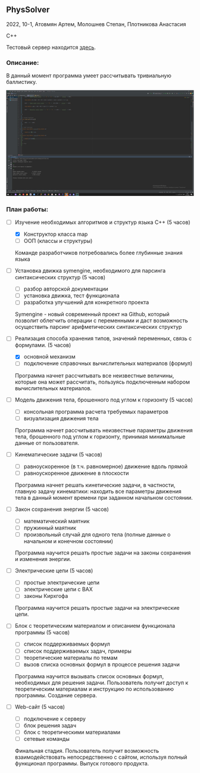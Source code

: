 ## PhysSolver

2022, 10-1, Атовмян Артем, Молошнев Степан, Плотникова Анастасия

C++

Тестовый сервер находится [здесь](https://r2d.buran.center/).

### Описание:

В данный момент программа умеет рассчитывать тривиальную баллистику.

![workingprogramm](/workingprogramm1)

### План работы:

- [ ] Изучение необходимых алгоритмов и структур языка С++ (5 часов)
   - [x] Конструктор класса map
   - [ ] ООП (классы и структуры)

  Команде разработчиков потребовались более глубинные знания языка
  
- [ ] Установка движка symengine, необходимого для парсинга синтаксических структур (5 часов)
   - [ ] разбор авторской документации
   - [ ] установка движка, тест функционала
   - [ ] разработка улучшений для конкретного проекта
   
  Symengine - новый современный проект на Github, который позволит облегчить операции с переменными и даст возможность осуществить парсинг арифметических синтаксических структур 
  
- [ ] Реализация способа хранения типов, значений переменных, связь с формулами. (5 часов)
    + [x] основной механизм
    + [ ] подключение справочных вычислительных материалов (формул)
    
  Программа начнет рассчитывать все неизвестные величины, которые она может рассчитать, пользуясь подключенным набором вычислительных материалов.
      
- [ ] Модель движения тела, брошенного под углом к горизонту (5 часов)
    - [ ] консольная программа расчета требуемых параметров
    - [ ] визуализация движения тела
    
  Программа начнет рассчитывать неизвестные параметры движения тела, брошенного под углом к горизонту, принимая минимальные данные от пользователя.
  
- [ ] Кинематические задачи (5 часов)
    + [ ] равноускоренное (в т.ч. равномерное) движение вдоль прямой
    + [ ] равноускоренное движение в плоскости
    
  Программа начнет решать кинетические задачи, в частности, главную задачу кинематики: находить все параметры движения тела в данный момент времени при заданном начальном состоянии.

- [ ] Закон сохранения энергии (5 часов)
    + [ ] математический маятник
    + [ ] пружинный маятник
    + [ ] произвольный случай для одного тела (полные данные о начальном и конечном состоянии)

  Программа научится решать простые задачи на законы сохранения и изменения энергии.
  
- [ ] Электрические цепи (5 часов)
    + [ ] простые электрические цепи
    + [ ] электрические цепи с ВАХ
    + [ ] законы Кирхгофа

  Программа научится решать простые задачи на электрические цепи.
  
- [ ] Блок с теоретическим материалом и описанием функционала программы (5 часов)
    + [ ] список поддерживаемых формул
    + [ ] список поддерживаемых задач, примеры
    + [ ] теоретические материалы по темам
    + [ ] вызов списка основных формул в процессе решения задачи
    
  Программа научится вызывать список основных формул, необходимых для решения задачи. Пользователь получит доступ к теоретическим материалам и инструкцию по использованию программы.
  Создание сервера.
  
- [ ] Web-сайт (5 часов)
    + [ ] подключение к серверу
    + [ ] блок решения задач
    + [ ] блок с теоретическими материалами
    + [ ] cетевые команды 
    
  Финальная стадия. Пользователь получит возможность взаимодействовать непосредственно с сайтом, используя полный функционал программы. Выпуск готового продукта.
